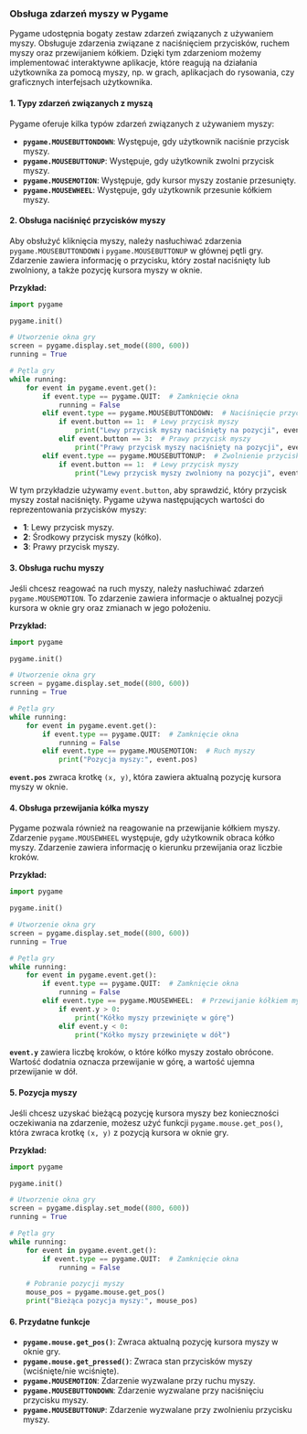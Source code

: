 ### Obsługa zdarzeń myszy w Pygame

Pygame udostępnia bogaty zestaw zdarzeń związanych z używaniem myszy. Obsługuje zdarzenia związane z naciśnięciem przycisków, ruchem myszy oraz przewijaniem kółkiem. Dzięki tym zdarzeniom możemy implementować interaktywne aplikacje, które reagują na działania użytkownika za pomocą myszy, np. w grach, aplikacjach do rysowania, czy graficznych interfejsach użytkownika.

#### **1. Typy zdarzeń związanych z myszą**
Pygame oferuje kilka typów zdarzeń związanych z używaniem myszy:

- **`pygame.MOUSEBUTTONDOWN`**: Występuje, gdy użytkownik naciśnie przycisk myszy.
- **`pygame.MOUSEBUTTONUP`**: Występuje, gdy użytkownik zwolni przycisk myszy.
- **`pygame.MOUSEMOTION`**: Występuje, gdy kursor myszy zostanie przesunięty.
- **`pygame.MOUSEWHEEL`**: Występuje, gdy użytkownik przesunie kółkiem myszy.

#### **2. Obsługa naciśnięć przycisków myszy**
Aby obsłużyć kliknięcia myszy, należy nasłuchiwać zdarzenia `pygame.MOUSEBUTTONDOWN` i `pygame.MOUSEBUTTONUP` w głównej pętli gry. Zdarzenie zawiera informację o przycisku, który został naciśnięty lub zwolniony, a także pozycję kursora myszy w oknie.

**Przykład:**
```python
import pygame

pygame.init()

# Utworzenie okna gry
screen = pygame.display.set_mode((800, 600))
running = True

# Pętla gry
while running:
    for event in pygame.event.get():
        if event.type == pygame.QUIT:  # Zamknięcie okna
            running = False
        elif event.type == pygame.MOUSEBUTTONDOWN:  # Naciśnięcie przycisku myszy
            if event.button == 1:  # Lewy przycisk myszy
                print("Lewy przycisk myszy naciśnięty na pozycji", event.pos)
            elif event.button == 3:  # Prawy przycisk myszy
                print("Prawy przycisk myszy naciśnięty na pozycji", event.pos)
        elif event.type == pygame.MOUSEBUTTONUP:  # Zwolnienie przycisku myszy
            if event.button == 1:  # Lewy przycisk myszy
                print("Lewy przycisk myszy zwolniony na pozycji", event.pos)
```

W tym przykładzie używamy `event.button`, aby sprawdzić, który przycisk myszy został naciśnięty. Pygame używa następujących wartości do reprezentowania przycisków myszy:
- **1**: Lewy przycisk myszy.
- **2**: Środkowy przycisk myszy (kółko).
- **3**: Prawy przycisk myszy.

#### **3. Obsługa ruchu myszy**
Jeśli chcesz reagować na ruch myszy, należy nasłuchiwać zdarzeń `pygame.MOUSEMOTION`. To zdarzenie zawiera informacje o aktualnej pozycji kursora w oknie gry oraz zmianach w jego położeniu.

**Przykład:**
```python
import pygame

pygame.init()

# Utworzenie okna gry
screen = pygame.display.set_mode((800, 600))
running = True

# Pętla gry
while running:
    for event in pygame.event.get():
        if event.type == pygame.QUIT:  # Zamknięcie okna
            running = False
        elif event.type == pygame.MOUSEMOTION:  # Ruch myszy
            print("Pozycja myszy:", event.pos)
```

**`event.pos`** zwraca krotkę `(x, y)`, która zawiera aktualną pozycję kursora myszy w oknie.

#### **4. Obsługa przewijania kółka myszy**
Pygame pozwala również na reagowanie na przewijanie kółkiem myszy. Zdarzenie `pygame.MOUSEWHEEL` występuje, gdy użytkownik obraca kółko myszy. Zdarzenie zawiera informację o kierunku przewijania oraz liczbie kroków.

**Przykład:**
```python
import pygame

pygame.init()

# Utworzenie okna gry
screen = pygame.display.set_mode((800, 600))
running = True

# Pętla gry
while running:
    for event in pygame.event.get():
        if event.type == pygame.QUIT:  # Zamknięcie okna
            running = False
        elif event.type == pygame.MOUSEWHEEL:  # Przewijanie kółkiem myszy
            if event.y > 0:
                print("Kółko myszy przewinięte w górę")
            elif event.y < 0:
                print("Kółko myszy przewinięte w dół")
```

**`event.y`** zawiera liczbę kroków, o które kółko myszy zostało obrócone. Wartość dodatnia oznacza przewijanie w górę, a wartość ujemna przewijanie w dół.

#### **5. Pozycja myszy**
Jeśli chcesz uzyskać bieżącą pozycję kursora myszy bez konieczności oczekiwania na zdarzenie, możesz użyć funkcji `pygame.mouse.get_pos()`, która zwraca krotkę `(x, y)` z pozycją kursora w oknie gry.

**Przykład:**
```python
import pygame

pygame.init()

# Utworzenie okna gry
screen = pygame.display.set_mode((800, 600))
running = True

# Pętla gry
while running:
    for event in pygame.event.get():
        if event.type == pygame.QUIT:  # Zamknięcie okna
            running = False

    # Pobranie pozycji myszy
    mouse_pos = pygame.mouse.get_pos()
    print("Bieżąca pozycja myszy:", mouse_pos)
```

#### **6. Przydatne funkcje**
- **`pygame.mouse.get_pos()`**: Zwraca aktualną pozycję kursora myszy w oknie gry.
- **`pygame.mouse.get_pressed()`**: Zwraca stan przycisków myszy (wciśnięte/nie wciśnięte).
- **`pygame.MOUSEMOTION`**: Zdarzenie wyzwalane przy ruchu myszy.
- **`pygame.MOUSEBUTTONDOWN`**: Zdarzenie wyzwalane przy naciśnięciu przycisku myszy.
- **`pygame.MOUSEBUTTONUP`**: Zdarzenie wyzwalane przy zwolnieniu przycisku myszy.
